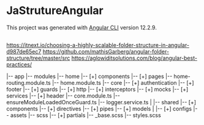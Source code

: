 # JaStrutureAngular

This project was generated with [Angular CLI](https://github.com/angular/angular-cli) version 12.2.9.

## 

https://itnext.io/choosing-a-highly-scalable-folder-structure-in-angular-d987de65ec7
https://github.com/mathisGarberg/angular-folder-structure/tree/master/src
https://aglowiditsolutions.com/blog/angular-best-practices/


|-- app
     |-- modules
       |-- home
           |-- [+] components
           |-- [+] pages
           |-- home-routing.module.ts
           |-- home.module.ts
     |-- core
       |-- [+] authentication
       |-- [+] footer
       |-- [+] guards
       |-- [+] http
       |-- [+] interceptors
       |-- [+] mocks
       |-- [+] services
       |-- [+] header
       |-- core.module.ts
       |-- ensureModuleLoadedOnceGuard.ts
       |-- logger.service.ts
     |
     |-- shared
          |-- [+] components
          |-- [+] directives
          |-- [+] pipes
          |-- [+] models
     |
     |-- [+] configs
|-- assets
     |-- scss
          |-- [+] partials
          |-- _base.scss
          |-- styles.scss